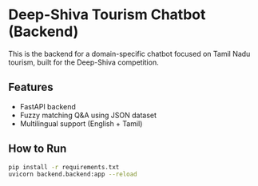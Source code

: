 # Deep-Shiva Tourism Chatbot (Backend)

This is the backend for a domain-specific chatbot focused on Tamil Nadu tourism, built for the Deep-Shiva competition.

## Features
- FastAPI backend
- Fuzzy matching Q&A using JSON dataset
- Multilingual support (English + Tamil)

## How to Run
```bash
pip install -r requirements.txt
uvicorn backend.backend:app --reload
